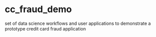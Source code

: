 # cc_fraud_demo
set of data science workflows and user applications to demonstrate a prototype credit card fraud application
